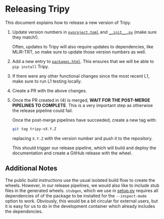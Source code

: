 # Releasing Tripy

This document explains how to release a new version of Tripy.

1. Update version numbers in [`pyproject.toml`](./pyproject.toml) and
    [`__init__.py`](./tripy/__init__.py) (make sure they match!).

    Often, updates to Tripy will also require updates to dependencies,
    like MLIR-TRT, so make sure to update those version numbers as well.

2. Add a new entry to [`packages.html`](./docs/packages.html).
    This ensures that we will be able to `pip install` Tripy.

3. If there were any other functional changes since the most recent
    L1, make sure to run L1 testing locally.

4. Create a PR with the above changes.

5. Once the PR created in (4) is merged, **WAIT FOR THE POST-MERGE PIPELINES TO COMPLETE**.
    This is a very important step as otherwise the release pipeline could fail.

    Once the post-merge pipelines have succeeded, create a new tag with:
    ```bash
    git tag tripy-vX.Y.Z
    ```
    replacing `X.Y.Z` with the version number and push it to the repository.

    This should trigger our release pipeline, which will build and deploy
    the documentation and create a GitHub release with the wheel.


## Additional Notes

The public build instructions use the usual isolated build flow to create the
wheels. However, in our release pipelines, we would also like to include stub
files in the generated wheels. `stubgen`, which we use in [setup.py](./setup.py)
requires all dependencies of of the package to be installed for the `--inspect-mode`
option to work. Obviously, this would be a bit circular for external users, but it
is easy for us to do in the development container which already includes the dependencies.
